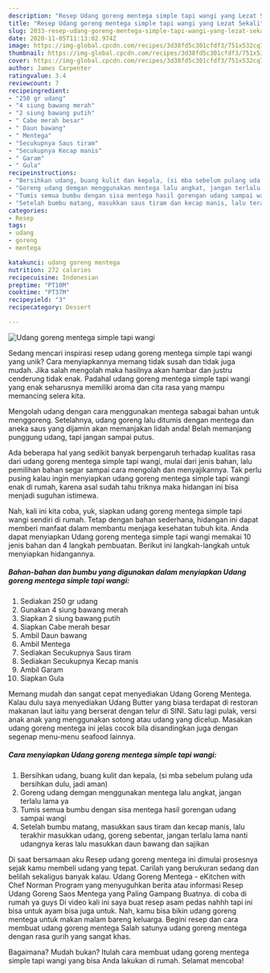 ```yaml
---
description: "Resep Udang goreng mentega simple tapi wangi yang Lezat Sekali"
title: "Resep Udang goreng mentega simple tapi wangi yang Lezat Sekali"
slug: 2033-resep-udang-goreng-mentega-simple-tapi-wangi-yang-lezat-sekali
date: 2020-11-05T11:13:02.974Z
image: https://img-global.cpcdn.com/recipes/3d38fd5c301cfdf3/751x532cq70/udang-goreng-mentega-simple-tapi-wangi-foto-resep-utama.jpg
thumbnail: https://img-global.cpcdn.com/recipes/3d38fd5c301cfdf3/751x532cq70/udang-goreng-mentega-simple-tapi-wangi-foto-resep-utama.jpg
cover: https://img-global.cpcdn.com/recipes/3d38fd5c301cfdf3/751x532cq70/udang-goreng-mentega-simple-tapi-wangi-foto-resep-utama.jpg
author: James Carpenter
ratingvalue: 3.4
reviewcount: 7
recipeingredient:
- "250 gr udang"
- "4 siung bawang merah"
- "2 siung bawang putih"
- " Cabe merah besar"
- " Daun bawang"
- " Mentega"
- "Secukupnya Saus tiram"
- "Secukupnya Kecap manis"
- " Garam"
- " Gula"
recipeinstructions:
- "Bersihkan udang, buang kulit dan kepala, (si mba sebelum pulang uda bersihkan dulu, jadi aman)"
- "Goreng udang demgan menggunakan mentega lalu angkat, jangan terlalu lama ya"
- "Tumis semua bumbu dengan sisa mentega hasil gorengan udang sampai wangi"
- "Setelah bumbu matang, masukkan saus tiram dan kecap manis, lalu terakhir masukkan udang, goreng sebentar, jangan terlalu lama nanti udangnya keras lalu masukkan daun bawang dan sajikan"
categories:
- Resep
tags:
- udang
- goreng
- mentega

katakunci: udang goreng mentega 
nutrition: 272 calories
recipecuisine: Indonesian
preptime: "PT10M"
cooktime: "PT37M"
recipeyield: "3"
recipecategory: Dessert

---
```



![Udang goreng mentega simple tapi wangi](https://img-global.cpcdn.com/recipes/3d38fd5c301cfdf3/751x532cq70/udang-goreng-mentega-simple-tapi-wangi-foto-resep-utama.jpg)

Sedang mencari inspirasi resep udang goreng mentega simple tapi wangi yang unik? Cara menyiapkannya memang tidak susah dan tidak juga mudah. Jika salah mengolah maka hasilnya akan hambar dan justru cenderung tidak enak. Padahal udang goreng mentega simple tapi wangi yang enak seharusnya memiliki aroma dan cita rasa yang mampu memancing selera kita.

Mengolah udang dengan cara menggunakan mentega sabagai bahan untuk menggoreng. Setelahnya, udang goreng lalu ditumis dengan mentega dan aneka saus yang dijamin akan memanjakan lidah anda! Belah memanjang punggung udang, tapi jangan sampai putus.

Ada beberapa hal yang sedikit banyak berpengaruh terhadap kualitas rasa dari udang goreng mentega simple tapi wangi, mulai dari jenis bahan, lalu pemilihan bahan segar sampai cara mengolah dan menyajikannya. Tak perlu pusing kalau ingin menyiapkan udang goreng mentega simple tapi wangi enak di rumah, karena asal sudah tahu triknya maka hidangan ini bisa menjadi suguhan istimewa.


Nah, kali ini kita coba, yuk, siapkan udang goreng mentega simple tapi wangi sendiri di rumah. Tetap dengan bahan sederhana, hidangan ini dapat memberi manfaat dalam membantu menjaga kesehatan tubuh kita. Anda dapat menyiapkan Udang goreng mentega simple tapi wangi memakai 10 jenis bahan dan 4 langkah pembuatan. Berikut ini langkah-langkah untuk menyiapkan hidangannya.

<!--inarticleads1-->

##### Bahan-bahan dan bumbu yang digunakan dalam menyiapkan Udang goreng mentega simple tapi wangi:

1. Sediakan 250 gr udang
1. Gunakan 4 siung bawang merah
1. Siapkan 2 siung bawang putih
1. Siapkan  Cabe merah besar
1. Ambil  Daun bawang
1. Ambil  Mentega
1. Sediakan Secukupnya Saus tiram
1. Sediakan Secukupnya Kecap manis
1. Ambil  Garam
1. Siapkan  Gula


Memang mudah dan sangat cepat menyediakan Udang Goreng Mentega. Kalau dulu saya menyediakan Udang Butter yang biasa terdapat di restoran makanan laut iaitu yang berserat dengan telur di SINI. Satu lagi pulak, versi anak anak yang menggunakan sotong atau udang yang dicelup. Masakan udang goreng mentega ini jelas cocok bila disandingkan juga dengan segenap menu-menu seafood lainnya. 

<!--inarticleads2-->

##### Cara menyiapkan Udang goreng mentega simple tapi wangi:

1. Bersihkan udang, buang kulit dan kepala, (si mba sebelum pulang uda bersihkan dulu, jadi aman)
1. Goreng udang demgan menggunakan mentega lalu angkat, jangan terlalu lama ya
1. Tumis semua bumbu dengan sisa mentega hasil gorengan udang sampai wangi
1. Setelah bumbu matang, masukkan saus tiram dan kecap manis, lalu terakhir masukkan udang, goreng sebentar, jangan terlalu lama nanti udangnya keras lalu masukkan daun bawang dan sajikan


Di saat bersamaan aku Resep udang goreng mentega ini dimulai prosesnya sejak kamu membeli udang yang tepat. Carilah yang berukuran sedang dan belilah sekaligus banyak kalau. Udang Goreng Mentega - eKitchen with Chef Norman Program yang menyuguhkan berita atau informasi Resep Udang Goreng Saos Mentega yang Paling Gampang Buatnya. di coba di rumah ya guys Di video kali ini saya buat resep asam pedas nahhh tapi ini bisa untuk ayam bisa juga untuk. Nah, kamu bisa bikin udang goreng mentega untuk makan malam bareng keluarga. Begini resep dan cara membuat udang goreng mentega Salah satunya udang goreng mentega dengan rasa gurih yang sangat khas. 

Bagaimana? Mudah bukan? Itulah cara membuat udang goreng mentega simple tapi wangi yang bisa Anda lakukan di rumah. Selamat mencoba!
